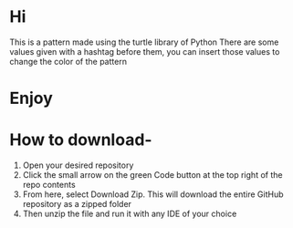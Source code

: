 # Hi
This is a pattern made using the turtle library of Python
There are some values given with a hashtag before them, you can insert those values to change the color of the pattern
# Enjoy

# How to download-
1. Open your desired repository
2. Click the small arrow on the green Code button at the top right of the repo contents
3. From here, select Download Zip. This will download the entire GitHub repository as a zipped folder
4. Then unzip the file and run it with any IDE of your choice
